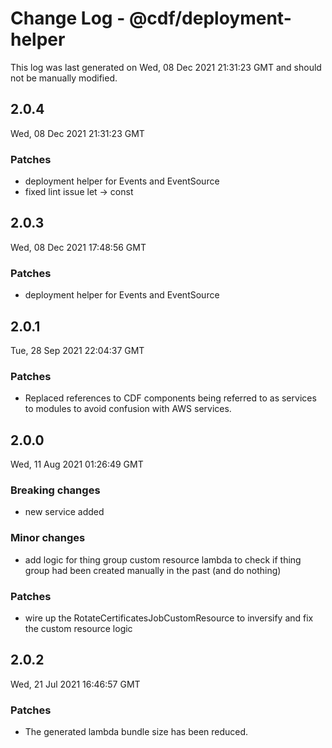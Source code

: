 # Change Log - @cdf/deployment-helper

This log was last generated on Wed, 08 Dec 2021 21:31:23 GMT and should not be manually modified.

## 2.0.4
Wed, 08 Dec 2021 21:31:23 GMT

### Patches

- deployment helper for Events and EventSource 
- fixed lint issue let -> const

## 2.0.3
Wed, 08 Dec 2021 17:48:56 GMT

### Patches

- deployment helper for Events and EventSource 

## 2.0.1
Tue, 28 Sep 2021 22:04:37 GMT

### Patches

- Replaced references to CDF components being referred to as services to modules to avoid confusion with AWS services.

## 2.0.0
Wed, 11 Aug 2021 01:26:49 GMT

### Breaking changes

- new service added

### Minor changes

- add logic for thing group custom resource lambda to check if thing group had been created manually in the past (and do nothing)

### Patches

- wire up the RotateCertificatesJobCustomResource to inversify and fix the custom resource logic

## 2.0.2
Wed, 21 Jul 2021 16:46:57 GMT

### Patches

- The generated lambda bundle size has been reduced.

